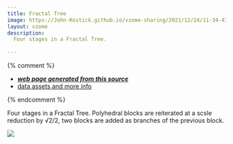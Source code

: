 ```yaml
---
title: Fractal Tree
image: https://John-Kostick.github.io/vzome-sharing/2021/12/24/11-34-43-Fractal-Tree/Fractal-Tree.png
layout: vzome
description:
  Four stages in a Fractal Tree.  
  
---
```


{% comment %}
 - [***web page generated from this source***][post]
 - [data assets and more info][github]

[post]: <https://John-Kostick.github.io/vzome-sharing/2021/12/24/Fractal-Tree-11-34-43.html>
[github]: <https://github.com/John-Kostick/vzome-sharing/tree/main/2021/12/24/11-34-43-Fractal-Tree/>
{% endcomment %}

  Four stages in a Fractal Tree. Polyhedral blocks are reiterated at a scsle reduction by √2/2, two blocks are added as branches of the previous block.  

  [Fractal Tree]: http://gallery.bridgesmathart.org/exhibitions/2012-bridges-conference/wstomv
  
<vzome-viewer style="width: 100%; height: 65vh;"
       src="https://John-Kostick.github.io/vzome-sharing/2021/12/24/11-34-43-Fractal-Tree/Fractal-Tree.vZome" >
  <img src="https://John-Kostick.github.io/vzome-sharing/2021/12/24/11-34-43-Fractal-Tree/Fractal-Tree.png" />
</vzome-viewer>


